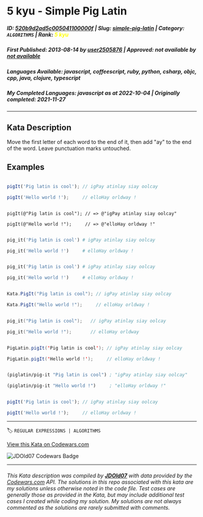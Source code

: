 # 5 kyu - Simple Pig Latin

##### **ID**: [520b9d2ad5c005041100000f](https://www.codewars.com/kata/520b9d2ad5c005041100000f) | **Slug**: [simple-pig-latin](https://www.codewars.com/kata/520b9d2ad5c005041100000f) | **Category**: `ALGORITHMS` | **Rank**: <span style="color:yellow">5 kyu</span>

##### **First Published**: 2013-08-14 ***by*** [user2505876](https://www.codewars.com/users/user2505876) | **Approved**: *not available* ***by*** [*not available*](*https://www.codewars.com*)

##### **Languages Available**: javascript, coffeescript, ruby, python, csharp, objc, cpp, java, clojure, typescript

##### **My Completed Languages**: javascript ***as at*** 2022-10-04 | **Originally completed**: 2021-11-27

---

## Kata Description


Move the first letter of each word to the end of it, then add "ay" to the end of the word. Leave punctuation marks untouched.



## Examples



```javascript

pigIt('Pig latin is cool'); // igPay atinlay siay oolcay

pigIt('Hello world !');     // elloHay orldway !

```

```objc

pigIt(@"Pig latin is cool"); // => @"igPay atinlay siay oolcay"

pigIt(@"Hello world !");     // => @"elloHay orldway !"

```

```ruby

pig_it('Pig latin is cool') # igPay atinlay siay oolcay

pig_it('Hello world !')     # elloHay orldway !

```

```python

pig_it('Pig latin is cool') # igPay atinlay siay oolcay

pig_it('Hello world !')     # elloHay orldway !

```

```csharp

Kata.PigIt("Pig latin is cool"); // igPay atinlay siay oolcay

Kata.PigIt("Hello world !");     // elloHay orldway !

```

```C++

pig_it("Pig latin is cool");   // igPay atinlay siay oolcay

pig_it("Hello world !");       // elloHay orldway

```

```Java

PigLatin.pigIt('Pig latin is cool'); // igPay atinlay siay oolcay

PigLatin.pigIt('Hello world !');     // elloHay orldway !

```

```clojure

(piglatin/pig-it "Pig latin is cool") ; "igPay atinlay siay oolcay"

(piglatin/pig-it "Hello world !")     ; "elloHay orldway !"

```

```typescript

pigIt('Pig latin is cool'); // igPay atinlay siay oolcay

pigIt('Hello world !');     // elloHay orldway !

```



---


🏷 `REGULAR EXPRESSIONS | ALGORITHMS`


[View this Kata on Codewars.com](https://www.codewars.com/kata/520b9d2ad5c005041100000f)

![](https://www.codewars.com/users/jdold07/badges/large "JDOld07 Codewars Badge")

---

###### *This Kata description was compiled by [**JDOld07**](https://tpstech.dev) with data provided by the [Codewars.com](https://www.codewars.com) API.  The solutions in this repo associated with this kata are my solutions unless otherwise noted in the code file.  Test cases are generally those as provided in the Kata, but may include additional test cases I created while coding my solution.  My solutions are not always commented as the solutions are rarely submitted with comments.*
